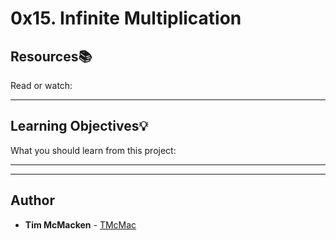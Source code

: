 # 0x15. Infinite Multiplication

## Resources:books:
Read or watch:

---
## Learning Objectives:bulb:
What you should learn from this project:

---
---

## Author
* **Tim McMacken** - [TMcMac](https://github.com/TMcMac)